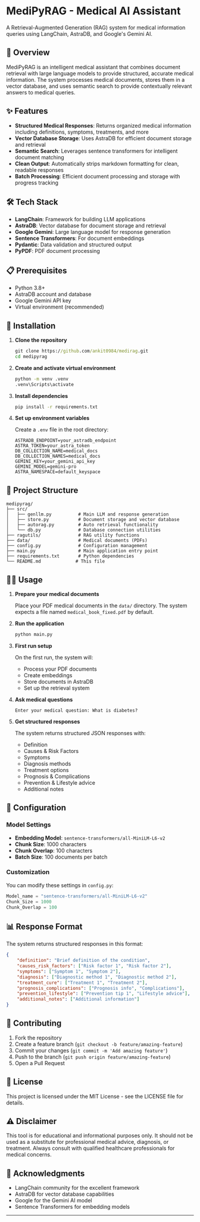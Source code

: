 # MediPyRAG - Medical AI Assistant

A Retrieval-Augmented Generation (RAG) system for medical information queries using LangChain, AstraDB, and Google's Gemini AI.

## 🏥 Overview

MediPyRAG is an intelligent medical assistant that combines document retrieval with large language models to provide structured, accurate medical information. The system processes medical documents, stores them in a vector database, and uses semantic search to provide contextually relevant answers to medical queries.

## ✨ Features

- **Structured Medical Responses**: Returns organized medical information including definitions, symptoms, treatments, and more
- **Vector Database Storage**: Uses AstraDB for efficient document storage and retrieval
- **Semantic Search**: Leverages sentence transformers for intelligent document matching
- **Clean Output**: Automatically strips markdown formatting for clean, readable responses
- **Batch Processing**: Efficient document processing and storage with progress tracking

## 🛠️ Tech Stack

- **LangChain**: Framework for building LLM applications
- **AstraDB**: Vector database for document storage and retrieval
- **Google Gemini**: Large language model for response generation
- **Sentence Transformers**: For document embeddings
- **Pydantic**: Data validation and structured output
- **PyPDF**: PDF document processing

## 📋 Prerequisites

- Python 3.8+
- AstraDB account and database
- Google Gemini API key
- Virtual environment (recommended)

## 🚀 Installation

1. **Clone the repository**

   ```cmd
   git clone https://github.com/ankit0984/medirag.git
   cd medipyrag
   ```

2. **Create and activate virtual environment**

   ```cmd
   python -m venv .venv
   .venv\Scripts\activate
   ```

3. **Install dependencies**

   ```cmd
   pip install -r requirements.txt
   ```

4. **Set up environment variables**

   Create a `.env` file in the root directory:

   ```env
   ASTRADB_ENDPOINT=your_astradb_endpoint
   ASTRA_TOKEN=your_astra_token
   DB_COLLECTION_NAME=medical_docs
   DB_COLLECTION_NAMES=medical_docs
   GEMINI_KEY=your_gemini_api_key
   GEMINI_MODEL=gemini-pro
   ASTRA_NAMESPACE=default_keyspace
   ```

## 📁 Project Structure

```
medipyrag/
├── src/
│   ├── genllm.py          # Main LLM and response generation
│   ├── store.py           # Document storage and vector database
│   ├── autorag.py         # Auto retrieval functionality
│   └── db.py              # Database connection utilities
├── ragutils/              # RAG utility functions
├── data/                  # Medical documents (PDFs)
├── config.py              # Configuration management
├── main.py                # Main application entry point
├── requirements.txt       # Python dependencies
└── README.md             # This file
```

## 🏃‍♂️ Usage

1. **Prepare your medical documents**

   Place your PDF medical documents in the `data/` directory. The system expects a file named `medical_book_fixed.pdf` by default.

2. **Run the application**

   ```cmd
   python main.py
   ```

3. **First run setup**

   On the first run, the system will:

   - Process your PDF documents
   - Create embeddings
   - Store documents in AstraDB
   - Set up the retrieval system

4. **Ask medical questions**

   ```
   Enter your medical question: What is diabetes?
   ```

5. **Get structured responses**

   The system returns structured JSON responses with:

   - Definition
   - Causes & Risk Factors
   - Symptoms
   - Diagnosis methods
   - Treatment options
   - Prognosis & Complications
   - Prevention & Lifestyle advice
   - Additional notes

## 🔧 Configuration

### Model Settings

- **Embedding Model**: `sentence-transformers/all-MiniLM-L6-v2`
- **Chunk Size**: 1000 characters
- **Chunk Overlap**: 100 characters
- **Batch Size**: 100 documents per batch

### Customization

You can modify these settings in `config.py`:

```python
Model_name = "sentence-transformers/all-MiniLM-L6-v2"
Chunk_Size = 1000
Chunk_Overlap = 100
```


## 📊 Response Format

The system returns structured responses in this format:

```json
{
	"definition": "Brief definition of the condition",
	"causes_risk_factors": ["Risk factor 1", "Risk factor 2"],
	"symptoms": ["Symptom 1", "Symptom 2"],
	"diagnosis": ["Diagnostic method 1", "Diagnostic method 2"],
	"treatment_cure": ["Treatment 1", "Treatment 2"],
	"prognosis_complications": ["Prognosis info", "Complications"],
	"prevention_lifestyle": ["Prevention tip 1", "Lifestyle advice"],
	"additional_notes": ["Additional information"]
}
```

## 🤝 Contributing

1. Fork the repository
2. Create a feature branch (`git checkout -b feature/amazing-feature`)
3. Commit your changes (`git commit -m 'Add amazing feature'`)
4. Push to the branch (`git push origin feature/amazing-feature`)
5. Open a Pull Request

## 📝 License

This project is licensed under the MIT License - see the LICENSE file for details.

## ⚠️ Disclaimer

This tool is for educational and informational purposes only. It should not be used as a substitute for professional medical advice, diagnosis, or treatment. Always consult with qualified healthcare professionals for medical concerns.

## 🙏 Acknowledgments

- LangChain community for the excellent framework
- AstraDB for vector database capabilities
- Google for the Gemini AI model
- Sentence Transformers for embedding models

---